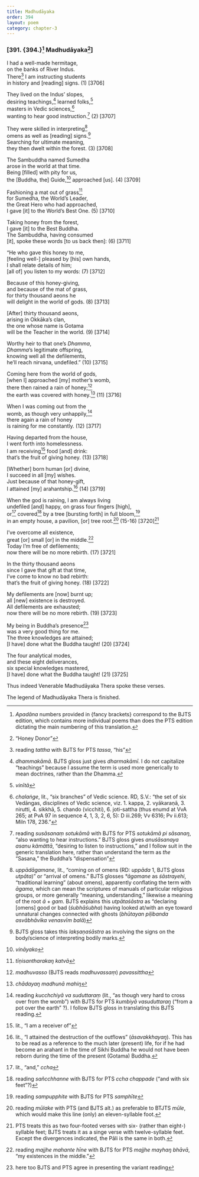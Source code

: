 ```yaml
---
title: Madhudāyaka
order: 394
layout: poem
category: chapter-3
---
```


### \[391. {394.}[^1] Madhudāyaka[^2]\]

I had a well-made hermitage,  
on the banks of River Indus.  
There[^3] I am instructing students  
in history and \[reading\] signs. (1) \[3706\]

They lived on the Indus’ slopes,  
desiring teachings,[^4] learned folks,[^5]  
masters in Vedic sciences,[^6]  
wanting to hear good instruction.[^7] (2) \[3707\]

They were skilled in interpreting[^8]  
omens as well as \[reading\] signs.[^9]  
Searching for ultimate meaning,  
they then dwelt within the forest. (3) \[3708\]

The Sambuddha named Sumedha  
arose in the world at that time.  
Being \[filled\] with pity for us,  
the \[Buddha, the\] Guide,[^10] approached \[us\]. (4) \[3709\]

Fashioning a mat out of grass[^11]  
for Sumedha, the World’s Leader,  
the Great Hero who had approached,  
I gave \[it\] to the World’s Best One. (5) \[3710\]

Taking honey from the forest,  
I gave \[it\] to the Best Buddha.  
The Sambuddha, having consumed  
\[it\], spoke these words \[to us back then\]: (6) \[3711\]

“He who gave this honey to me,  
\[feeling well-\] pleased by \[his\] own hands,  
I shall relate details of him;  
\[all of\] you listen to my words: (7) \[3712\]

Because of this honey-giving,  
and because of the mat of grass,  
for thirty thousand aeons he  
will delight in the world of gods. (8) \[3713\]

\[After\] thirty thousand aeons,  
arising in Okkāka’s clan,  
the one whose name is Gotama  
will be the Teacher in the world. (9) \[3714\]

Worthy heir to that one’s *Dhamma*,  
*Dhamma*’s legitimate offspring,  
knowing well all the defilements,  
he’ll reach nirvana, undefiled.” (10) \[3715\]

Coming here from the world of gods,  
\[when I\] approached \[my\] mother’s womb,  
there then rained a rain of honey;[^12]  
the earth was covered with honey.[^13] (11) \[3716\]

When I was coming out from the  
womb, as though very unhappily,[^14]  
there again a rain of honey  
is raining for me constantly. (12) \[3717\]

Having departed from the house,  
I went forth into homelessness.  
I am receiving[^15] food \[and\] drink:  
that’s the fruit of giving honey. (13) \[3718\]

\[Whether\] born human \[or\] divine,  
I succeed in all \[my\] wishes.  
Just because of that honey-gift,  
I attained \[my\] arahantship.[^16] (14) \[3719\]

When the god is raining, I am always living  
undefiled \[and\] happy, on grass four fingers \[high\],  
or[^17] covered[^18] by a tree \[bursting forth\] in full bloom,[^19]  
in an empty house, a pavilion, \[or\] tree root.[^20] (15-16) \[3720\][^21]

I’ve overcome all existence,  
great \[or\] small \[or\] in the middle.[^22]  
Today I’m free of defilements;  
now there will be no more rebirth. (17) \[3721\]

In the thirty thousand aeons  
since I gave that gift at that time,  
I’ve come to know no bad rebirth:  
that’s the fruit of giving honey. (18) \[3722\]

My defilements are \[now\] burnt up;  
all \[new\] existence is destroyed.  
All defilements are exhausted;  
now there will be no more rebirth. (19) \[3723\]

My being in Buddha’s presence[^23]  
was a very good thing for me.  
The three knowledges are attained;  
\[I have\] done what the Buddha taught! (20) \[3724\]

The four analytical modes,  
and these eight deliverances,  
six special knowledges mastered,  
\[I have\] done what the Buddha taught! (21) \[3725\]

Thus indeed Venerable Madhudāyaka Thera spoke these verses.

The legend of Madhudāyaka Thera is finished.

[^1]: *Apadāna* numbers provided in {fancy brackets} correspond to the BJTS edition, which contains more individual poems than does the PTS edition dictating the main numbering of this translation.

[^2]: “Honey Donor”

[^3]: reading *tattha* with BJTS for PTS *tassa*, “his”

[^4]: *dhammakāmā*. BJTS gloss just gives *dharmakāmī*. I do not capitalize “teachings” because I assume the term is used more generically to mean doctrines, rather than *the* Dhamma.

[^5]: *vinītā*

[^6]: *chalaṅge*, lit., “six branches” of Vedic science. RD, S.V.: “the set of six Vedāngas, disciplines of Vedic science, viz. 1. kappa, 2. vyākaraṇā, 3. nirutti, 4. sikkhā, 5. chando (vi<span class="diacritics" data-state="on">c</span><span class="no-diacritics" data-state="off">ch</span>iti), 6. joti-sattha (thus enumd at VvA 265; at PvA 97 in sequence 4, 1, 3, 2, 6, 5): D iii.269; Vv 6316; Pv ii.613; Miln 178, 236.”

[^7]: reading *susāsanaṃ sotukāmā* with BJTS for PTS *sotukāmā pi sāsanaŋ*, “also wanting to hear instructions.” BJTS gloss gives *anuśāsanaya asanu kämättā*, “desiring to listen to instructions,” and I follow suit in the generic translation here, rather than understand the term as *the* “Sasana,” the Buddha’s “dispensation”

[^8]: *uppādāgamane*, lit., “coming on of omens (RD: *uppāda* 1, BJTS gloss *utpāta*)” or “arrival of omens.” BJTS glosses *°āgamane* as *śāstrayehi*, “traditional learning” (about omens), apparently conflating the term with *āgama*, which can mean the scriptures of manuals of particular religious groups, or more generally “meaning, understanding,” likewise a meaning of the root *ā* + *gam*. BJTS explains this *utpātaśāstra* as “declaring \[omens\] good or bad (*śubhāśubha*) having looked at/with an eye toward unnatural changes connected with ghosts (*bhūtayan piḷibanda asvābhāvika venasvīm balā*)

[^9]: BJTS gloss takes this *lakṣaṇaśāstra* as involving the signs on the body/science of interpreting bodily marks.

[^10]: *vināyako*

[^11]: *tīṇisantharakaŋ katvā*

[^12]: *madhuvasso* (BJTS reads *madhuvassaṃ*) *pavassittha*

[^13]: *chādayaŋ madhunā mahiŋ*

[^14]: reading *ku<span class="diacritics" data-state="on">c</span><span class="no-diacritics" data-state="off">ch</span>chiyā va suduttaraṃ* (lit., “as though very hard to cross over from the womb”) with BJTS for PTS *kumbiyā vasuduttaraŋ* (“from a pot over the earth” ?). I follow BJTS gloss in translating this BJTS reading.

[^15]: lit., “I am a receiver of”

[^16]: lit., “I attained the destruction of the outflows” (*āsavakkhayaŋ*). This has to be read as a reference to the much later (present) life, for if he had become an arahant in the time of Sikhi Buddha he would not have been reborn during the time of the present (Gotama) Buddha.

[^17]: lit., “and,” *<span class="diacritics" data-state="on">c</span><span class="no-diacritics" data-state="off">ch</span>a*

[^18]: reading *sañ<span class="diacritics" data-state="on">c</span><span class="no-diacritics" data-state="off">ch</span>hanne* with BJTS for PTS *<span class="diacritics" data-state="on">c</span><span class="no-diacritics" data-state="off">ch</span>a chappade* (“and with six feet”?)

[^19]: reading *sampupphite* with BJTS for PTS *samphīte*

[^20]: reading *mūlake* with PTS (and BJTS alt.) as preferable to BTJTS *mūle*, which would make this line (only) an eleven-syllable foot.

[^21]: PTS treats this as two four-footed verses with six- (rather than eight-) syllable feet; BJTS treats it as a singe verse with twelve-syllable feet. Except the divergences indicated, the Pāli is the same in both.

[^22]: reading *majjhe mahante hīne* with BJTS for PTS *majjhe mayhaŋ bhāvā*, “my existences in the middle.”

[^23]: here too BJTS and PTS agree in presenting the variant reading
